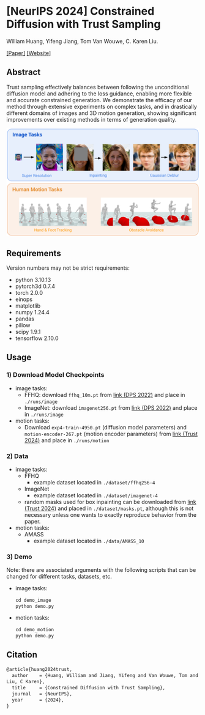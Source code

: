# [NeurIPS 2024] Constrained Diffusion with Trust Sampling 
William Huang, Yifeng Jiang, Tom Van Wouwe, C. Karen Liu.

[[Paper]](https://arxiv.org/abs/2411.10932)
[[Website]](https://will-s-h.github.io/trust-sampling-website/)

## Abstract
Trust sampling effectively balances between following the unconditional diffusion model and adhering to the loss guidance, enabling more flexible and accurate constrained generation. We demonstrate the efficacy of our method through extensive experiments on complex tasks, and in drastically different domains of images and 3D motion generation, showing significant improvements over existing methods in terms of generation quality.

![Teaser Figure](/figures/Teaser%20Figure.png)

## Requirements
Version numbers may not be strict requirements:
- python 3.10.13
- pytorch3d 0.7.4
- torch 2.0.0
- einops
- matplotlib
- numpy 1.24.4
- pandas
- pillow
- scipy 1.9.1
- tensorflow 2.10.0

## Usage

### 1) Download Model Checkpoints
- image tasks:
  - FFHQ: download `ffhq_10m.pt` from [link (DPS 2022)](https://drive.google.com/drive/folders/1jElnRoFv7b31fG0v6pTSQkelbSX3xGZh) and place in `./runs/image`
  - ImageNet: download `imagenet256.pt` from [link (DPS 2022)](https://drive.google.com/drive/folders/1jElnRoFv7b31fG0v6pTSQkelbSX3xGZh) and place in `./runs/image`
- motion tasks:
  - Download `exp4-train-4950.pt` (diffusion model parameters) and `motion-encoder-267.pt` (motion encoder parameters) from [link (Trust 2024)](https://drive.google.com/drive/folders/1BFmqhsesWGKsNQBhAX90Rlo8JZr_jmIn?usp=sharing) and place in `./runs/motion`

### 2) Data
- image tasks:
  - FFHQ
    - example dataset located in `./dataset/ffhq256-4`
  - ImageNet
    - example dataset located in `./dataset/imagenet-4`
  - random masks used for box inpainting can be downloaded from [link (Trust 2024)](https://drive.google.com/drive/folders/1BFmqhsesWGKsNQBhAX90Rlo8JZr_jmIn?usp=sharing) and placed in `./dataset/masks.pt`, although this is not necessary unless one wants to exactly reproduce behavior from the paper.
- motion tasks:
  - AMASS
    - example dataset located in `./data/AMASS_10`

### 3) Demo
Note: there are associated arguments with the following scripts that can be changed for different tasks, datasets, etc.
- image tasks:
  ```
  cd demo_image
  python demo.py
  ```
- motion tasks:
  ```
  cd demo_motion
  python demo.py
  ```

## Citation
```
@article{huang2024trust,
  author    = {Huang, William and Jiang, Yifeng and Van Wouwe, Tom and Liu, C Karen},
  title     = {Constrained Diffusion with Trust Sampling},
  journal   = {NeurIPS},
  year      = {2024},
}
```
